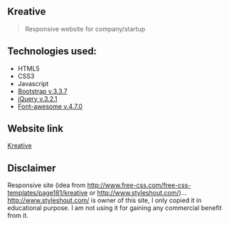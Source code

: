 ## Kreative

> Responsive website for company/startup

## Technologies used:
* HTML5
* CSS3
* Javascript
* [Bootstrap v.3.3.7](https://getbootstrap.com/docs/3.3/)
* [jQuery v.3.2.1](https://jquery.com/)
* [Font-awesome v.4.7.0](https://fontawesome.com/icons)

## Website link
[Kreative](https://krstic-duci.github.io/site-Kreative/)

## Disclaimer
Responsive site (idea from http://www.free-css.com/free-css-templates/page181/kreative or http://www.styleshout.com/)...
http://www.styleshout.com/ is owner of this site, I only copied it in educational purpose. I am not using it for gaining any commercial benefit from it. 
